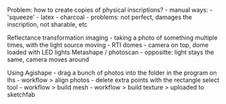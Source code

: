 Problem: how to create copies of physical inscriptions?
    - manual ways:
        - 'squeeze'
        - latex
        - charcoal
    - problems: not perfect, damages the inscription, not sharable, etc

Reflectance transformation imaging
    - taking a photo of something multiple times, with the light source moving
    - RTI domes - camera on top, dome loaded with LED lights
Metashape / photoscan
    - oppositte: light stays the same, camera moves around


Using Agishape
    - drag a bunch of photos into the folder in the program on lhs
    - workflow > align photos
    - delete extra points with the rectangle select tool
    - workflow > build mesh
    - workflow > build texture
    > uploaded to sketchfab